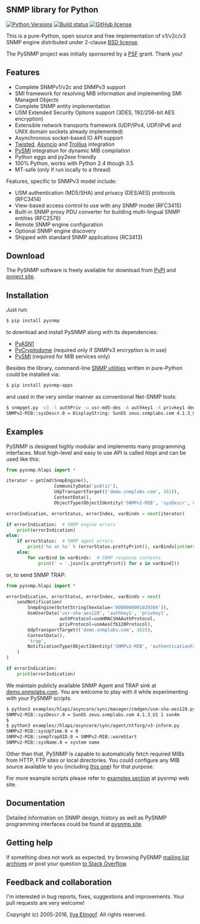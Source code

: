 
SNMP library for Python
-----------------------
[![Python Versions](https://img.shields.io/pypi/pyversions/pysnmp.svg)](https://pypi.python.org/pypi/pysnmp/)
[![Build status](https://travis-ci.org/etingof/pysnmp.svg?branch=master)](https://secure.travis-ci.org/etingof/pysnmp)
[![GitHub license](https://img.shields.io/badge/license-BSD-blue.svg)](https://raw.githubusercontent.com/etingof/pysnmp/master/LICENSE.txt)

This is a pure-Python, open source and free implementation of v1/v2c/v3
SNMP engine distributed under 2-clause [BSD license](http://pysnmp.sourceforge.net/license.html).

The PySNMP project was initially sponsored by a [PSF](http://www.python.org/psf/) grant.
Thank you!

Features
--------

* Complete SNMPv1/v2c and SNMPv3 support
* SMI framework for resolving MIB information and implementing SMI
  Managed Objects
* Complete SNMP entity implementation
* USM Extended Security Options support (3DES, 192/256-bit AES encryption)
* Extensible network transports framework (UDP/IPv4, UDP/IPv6 and UNIX domain
  sockets already implemented)
* Asynchronous socket-based IO API support
* [Twisted](http://twistedmatrix.com), [Asyncio](https://docs.python.org/3/library/asyncio.html)
  and [Trollius](http://trollius.readthedocs.org/index.html) integration
* [PySMI](http://pysmi.sf.net) integration for dynamic MIB compilation
* Python eggs and py2exe friendly
* 100% Python, works with Python 2.4 though 3.5
* MT-safe (only if run locally to a thread)

Features, specific to SNMPv3 model include:

* USM authentication (MD5/SHA) and privacy (DES/AES) protocols (RFC3414)
* View-based access control to use with any SNMP model (RFC3415)
* Built-in SNMP proxy PDU converter for building multi-lingual
  SNMP entities (RFC2576)
* Remote SNMP engine configuration
* Optional SNMP engine discovery
* Shipped with standard SNMP applications (RC3413)

Download
--------

The PySNMP software is freely available for download from [PyPI](https://pypi.python.org/pypi/pysnmp)
and [project site](http://pysnmp.sf.net/download.html).

Installation
------------

Just run:

```bash
$ pip install pysnmp
```
    
to download and install PySNMP along with its dependencies:

* [PyASN1](http://pyasn1.sf.net)
* [PyCryptodome](https://pycryptodome.readthedocs.io) (required only if SNMPv3 encryption is in use)
* [PySMI](http://pysmi.sf.net) (required for MIB services only)

Besides the library, command-line [SNMP utilities](https://github.com/etingof/pysnmp-apps)
written in pure-Python could be installed via:

```bash
$ pip install pysnmp-apps
```
    
and used in the very similar manner as conventional Net-SNMP tools:

```bash
$ snmpget.py -v3 -l authPriv -u usr-md5-des -A authkey1 -X privkey1 demo.snmplabs.com sysDescr.0
SNMPv2-MIB::sysDescr.0 = DisplayString: SunOS zeus.snmplabs.com 4.1.3_U1 1 sun4m 
```
    
Examples
--------

PySNMP is designed highly modular and implements many programming interfaces. Most
high-level and easy to use API is called *hlapi* and can be used like this:

```python
from pysnmp.hlapi import *

iterator = getCmd(SnmpEngine(),
                  CommunityData('public'),
                  UdpTransportTarget(('demo.snmplabs.com', 161)),
                  ContextData(),
                  ObjectType(ObjectIdentity('SNMPv2-MIB', 'sysDescr', 0)))

errorIndication, errorStatus, errorIndex, varBinds = next(iterator)

if errorIndication:  # SNMP engine errors
    print(errorIndication)
else:
    if errorStatus:  # SNMP agent errors
        print('%s at %s' % (errorStatus.prettyPrint(), varBinds[int(errorIndex)-1] if errorIndex else '?'))
    else:
        for varBind in varBinds:  # SNMP response contents
            print(' = '.join([x.prettyPrint() for x in varBind]))
```

or, to send SNMP TRAP:

```python
from pysnmp.hlapi import *

errorIndication, errorStatus, errorIndex, varBinds = next(
    sendNotification(
        SnmpEngine(OctetString(hexValue='8000000001020304')),
        UsmUserData('usr-sha-aes128', 'authkey1', 'privkey1',
                    authProtocol=usmHMACSHAAuthProtocol,
                    privProtocol=usmAesCfb128Protocol),
        UdpTransportTarget(('demo.snmplabs.com', 162)),
        ContextData(),
        'trap',
        NotificationType(ObjectIdentity('SNMPv2-MIB', 'authenticationFailure'))
    )
)

if errorIndication:
    print(errorIndication)
```

We maintain publicly available SNMP Agent and TRAP sink at 
[demo.snmplabs.com](http://snmpsim.sourceforge.net/public-snmp-simulator.html). You are
welcome to play with it while experimenting with your PySNMP scripts.

```bash
$ python3 examples/hlapi/asyncore/sync/manager/cmdgen/usm-sha-aes128.py
SNMPv2-MIB::sysDescr.0 = SunOS zeus.snmplabs.com 4.1.3_U1 1 sun4m
$
$ python3 examples//hlapi/asyncore/sync/agent/ntforg/v3-inform.py
SNMPv2-MIB::sysUpTime.0 = 0
SNMPv2-MIB::snmpTrapOID.0 = SNMPv2-MIB::warmStart
SNMPv2-MIB::sysName.0 = system name
```
    
Other than that, PySNMP is capable to automatically fetch required MIBs from HTTP, FTP sites
or local directories. You could configure any MIB source available to you (including
[this one](http://mibs.snmplabs.com/asn1/)) for that purpose.

For more example scripts please refer to [examples section](http://pysnmp.sourceforge.net/examples/contents.html#high-level-snmp)
at pysnmp web site.

Documentation
-------------

Detailed information on SNMP design, history as well as PySNMP programming interfaces could
be found at [pysnmp site](http://pysnmp.sf.net/docs/tutorial.html).

Getting help
------------

If something does not work as expected, try browsing PySNMP
[mailing list archives](http://sourceforge.net/mail/?group_id=14735) or post
your question [to Stack Overflow](http://stackoverflow.com/questions/ask).

Feedback and collaboration
--------------------------

I'm interested in bug reports, fixes, suggestions and improvements. Your
pull requests are very welcome!

Copyright (c) 2005-2016, [Ilya Etingof](http://ilya@glas.net). All rights reserved.
